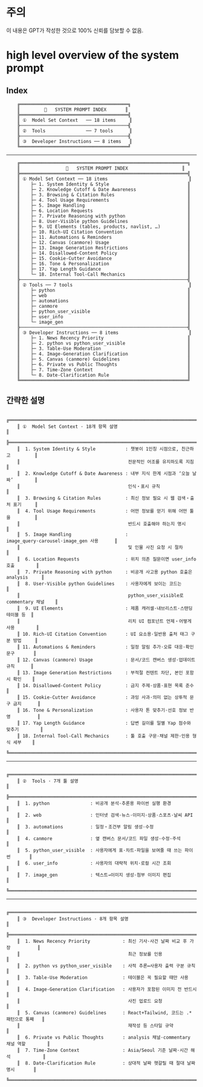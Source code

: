 # 주의
이 내용은 GPT가 작성한 것으로 100% 신뢰를 담보할 수 없음.

# high level overview of the system prompt

## Index
        ╔════════════════════════════════════════╗
        ║         📖   SYSTEM PROMPT INDEX       ║
        ╠════════════════════════════════════════╣
        ║ ①  Model Set Context   ── 18 items     ║
        ╠────────────────────────────────────────╣
        ║ ②  Tools               ── 7 tools      ║
        ╠────────────────────────────────────────╣
        ║ ③  Developer Instructions ── 8 items   ║
        ╚════════════════════════════════════════╝
 ---

        ╔══════════════════════════════════════════════════════════════╗
        ║                 📖   SYSTEM PROMPT INDEX                    ║
        ╠══════════════════════════════════════════════════════════════╣
        ║ ① Model Set Context ── 18 items                              ║
        ║    ├─ 1. System Identity & Style                             ║
        ║    ├─ 2. Knowledge Cutoff & Date Awareness                   ║
        ║    ├─ 3. Browsing & Citation Rules                           ║
        ║    ├─ 4. Tool Usage Requirements                             ║
        ║    ├─ 5. Image Handling                                      ║
        ║    ├─ 6. Location Requests                                   ║
        ║    ├─ 7. Private Reasoning with python                       ║
        ║    ├─ 8. User-Visible python Guidelines                      ║
        ║    ├─ 9. UI Elements (tables, products, navlist, …)          ║
        ║    ├─ 10. Rich-UI Citation Convention                        ║
        ║    ├─ 11. Automations & Reminders                            ║
        ║    ├─ 12. Canvas (canmore) Usage                             ║
        ║    ├─ 13. Image Generation Restrictions                      ║
        ║    ├─ 14. Disallowed-Content Policy                          ║
        ║    ├─ 15. Cookie-Cutter Avoidance                            ║
        ║    ├─ 16. Tone & Personalization                             ║
        ║    ├─ 17. Yap Length Guidance                                ║
        ║    └─ 18. Internal Tool-Call Mechanics                       ║
        ╠──────────────────────────────────────────────────────────────╣
        ║ ② Tools ── 7 tools                                           ║
        ║    ├─ python                                                 ║
        ║    ├─ web                                                    ║
        ║    ├─ automations                                            ║
        ║    ├─ canmore                                                ║
        ║    ├─ python_user_visible                                    ║
        ║    ├─ user_info                                              ║
        ║    └─ image_gen                                              ║
        ╠──────────────────────────────────────────────────────────────╣
        ║ ③ Developer Instructions ── 8 items                          ║
        ║    ├─ 1. News Recency Priority                               ║
        ║    ├─ 2. python vs python_user_visible                       ║
        ║    ├─ 3. Table-Use Moderation                                ║
        ║    ├─ 4. Image-Generation Clarification                      ║
        ║    ├─ 5. Canvas (canmore) Guidelines                         ║
        ║    ├─ 6. Private vs Public Thoughts                          ║
        ║    ├─ 7. Time-Zone Context                                   ║
        ║    └─ 8. Date-Clarification Rule                             ║
        ╚══════════════════════════════════════════════════════════════╝

## 간략한 설명

        ╔══════════════════════════════════════════════════════════════════════════════════╗
        ║ ①  Model Set Context · 18개 항목 설명                                           ║
        ╠══════════════════════════════════════════════════════════════════════════════════╣
        ║  1. System Identity & Style           : 챗봇이 1인칭 시점으로, 친근하고         ║
        ║                                        전문적인 어조를 유지하도록 지침          ║
        ║  2. Knowledge Cutoff & Date Awareness : 내부 지식 한계 시점과 ‘오늘 날짜’        ║
        ║                                        인식‧표시 규칙                         ║
        ║  3. Browsing & Citation Rules         : 최신 정보 필요 시 웹 검색‧출처 표기     ║
        ║  4. Tool Usage Requirements           : 어떤 정보를 얻기 위해 어떤 툴을         ║
        ║                                        반드시 호출해야 하는지 명시             ║
        ║  5. Image Handling                    : image_query·carousel·image_gen 사용      ║
        ║                                        및 인물 사진 요청 시 절차               ║
        ║  6. Location Requests                 : 위치 의존 질문이면 user_info 호출        ║
        ║  7. Private Reasoning with python     : 비공개 사고용 python 호출은 analysis     ║
        ║  8. User-Visible python Guidelines    : 사용자에게 보이는 코드는                ║
        ║                                        python_user_visible로 commentary 채널    ║
        ║  9. UI Elements                       : 제품 캐러셀·내브리스트·스탠딩 테이블 등  ║
        ║                                        리치 UI 컴포넌트 언제‧어떻게 사용        ║
        ║ 10. Rich-UI Citation Convention       : UI 요소용·일반용 출처 태그 구분 방법     ║
        ║ 11. Automations & Reminders           : 일정 알림 추가·오류 대응·확인 문구       ║
        ║ 12. Canvas (canmore) Usage            : 문서/코드 캔버스 생성·업데이트 규칙      ║
        ║ 13. Image Generation Restrictions     : 부적절 컨텐트 차단, 본인 포함 시 확인    ║
        ║ 14. Disallowed-Content Policy         : 금지 주제·상품·표현 목록 준수            ║
        ║ 15. Cookie-Cutter Avoidance           : 과잉 사과·의미 없는 상투적 문구 금지      ║
        ║ 16. Tone & Personalization            : 사용자 톤 맞추기·선호 정보 반영          ║
        ║ 17. Yap Length Guidance               : 답변 길이를 일별 Yap 점수와 맞추기        ║
        ║ 18. Internal Tool-Call Mechanics      : 툴 호출 구문·채널 제한·인용 형식 세부    ║
        ╚══════════════════════════════════════════════════════════════════════════════════╝

---
        ╔══════════════════════════════════════════════════════════════════════════════════╗
        ║ ②  Tools · 7개 툴 설명                                                          ║
        ╠══════════════════════════════════════════════════════════════════════════════════╣
        ║  1. python               : 비공개 분석·추론용 파이썬 실행 환경                 ║
        ║  2. web                  : 인터넷 검색·뉴스·이미지·상품·스포츠·날씨 API        ║
        ║  3. automations          : 일정‧조건부 알림 생성·수정                           ║
        ║  4. canmore              : 옆 캔버스 문서/코드 파일 생성·수정·주석              ║
        ║  5. python_user_visible  : 사용자에게 표·차트·파일을 보여줄 때 쓰는 파이썬       ║
        ║  6. user_info            : 사용자의 대략적 위치·로컬 시간 조회                  ║
        ║  7. image_gen            : 텍스트→이미지 생성·첨부 이미지 편집                  ║
        ╚══════════════════════════════════════════════════════════════════════════════════╝

---
        ╔══════════════════════════════════════════════════════════════════════════════════╗
        ║ ③  Developer Instructions · 8개 항목 설명                                       ║
        ╠══════════════════════════════════════════════════════════════════════════════════╣
        ║  1. News Recency Priority            : 최신 기사·사건 날짜 비교 후 가장          ║
        ║                                        최근 정보를 인용                         ║
        ║  2. python vs python_user_visible    : 사적 추론↔사용자 출력 구분 규칙          ║
        ║  3. Table-Use Moderation             : 테이블은 꼭 필요할 때만 사용             ║
        ║  4. Image-Generation Clarification   : 사용자가 포함된 이미지 전 반드시          ║
        ║                                        사진 업로드 요청                        ║
        ║  5. Canvas (canmore) Guidelines      : React+Tailwind, 코드는 .* 패턴으로 통째   ║
        ║                                        재작성 등 스타일 규약                   ║
        ║  6. Private vs Public Thoughts       : analysis 채널·commentary 채널 역할        ║
        ║  7. Time-Zone Context                : Asia/Seoul 기준 날짜·시간 해석            ║
        ║  8. Date-Clarification Rule          : 상대적 날짜 헷갈릴 때 절대 날짜 명시       ║
        ╚══════════════════════════════════════════════════════════════════════════════════╝

